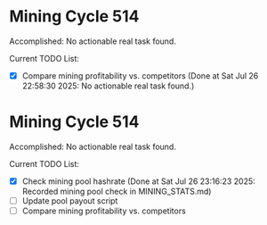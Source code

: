 # Mining Cycle 514

Accomplished: No actionable real task found.

Current TODO List:

- [x] Compare mining profitability vs. competitors  (Done at Sat Jul 26 22:58:30 2025: No actionable real task found.)

# Mining Cycle 514

Accomplished: No actionable real task found.

Current TODO List:

- [x] Check mining pool hashrate  (Done at Sat Jul 26 23:16:23 2025: Recorded mining pool check in MINING_STATS.md)
- [ ] Update pool payout script
- [ ] Compare mining profitability vs. competitors